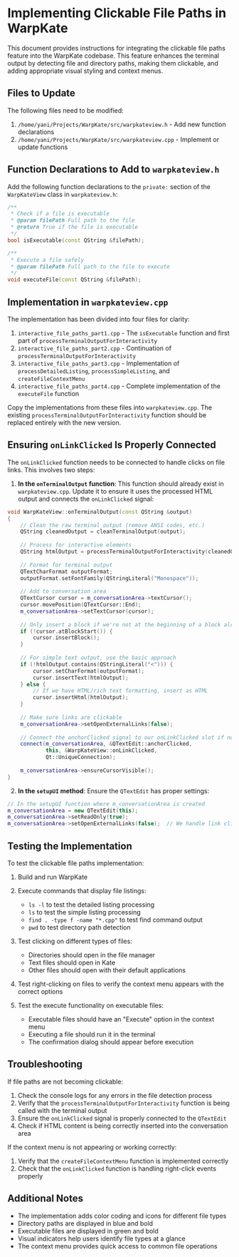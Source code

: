 # Implementing Clickable File Paths in WarpKate

This document provides instructions for integrating the clickable file paths feature into the WarpKate codebase. This feature enhances the terminal output by detecting file and directory paths, making them clickable, and adding appropriate visual styling and context menus.

## Files to Update

The following files need to be modified:

1. `/home/yani/Projects/WarpKate/src/warpkateview.h` - Add new function declarations
2. `/home/yani/Projects/WarpKate/src/warpkateview.cpp` - Implement or update functions

## Function Declarations to Add to `warpkateview.h`

Add the following function declarations to the `private:` section of the `WarpKateView` class in `warpkateview.h`:

```cpp
/**
 * Check if a file is executable
 * @param filePath Full path to the file
 * @return True if the file is executable
 */
bool isExecutable(const QString &filePath);

/**
 * Execute a file safely
 * @param filePath Full path to the file to execute
 */
void executeFile(const QString &filePath);
```

## Implementation in `warpkateview.cpp`

The implementation has been divided into four files for clarity:

1. `interactive_file_paths_part1.cpp` - The `isExecutable` function and first part of `processTerminalOutputForInteractivity`
2. `interactive_file_paths_part2.cpp` - Continuation of `processTerminalOutputForInteractivity`
3. `interactive_file_paths_part3.cpp` - Implementation of `processDetailedListing`, `processSimpleListing`, and `createFileContextMenu`
4. `interactive_file_paths_part4.cpp` - Complete implementation of the `executeFile` function

Copy the implementations from these files into `warpkateview.cpp`. The existing `processTerminalOutputForInteractivity` function should be replaced entirely with the new version.

## Ensuring `onLinkClicked` Is Properly Connected

The `onLinkClicked` function needs to be connected to handle clicks on file links. This involves two steps:

1. **In the `onTerminalOutput` function**: This function should already exist in `warpkateview.cpp`. Update it to ensure it uses the processed HTML output and connects the `onLinkClicked` signal:

```cpp
void WarpKateView::onTerminalOutput(const QString &output)
{
    // Clean the raw terminal output (remove ANSI codes, etc.)
    QString cleanedOutput = cleanTerminalOutput(output);
    
    // Process for interactive elements
    QString htmlOutput = processTerminalOutputForInteractivity(cleanedOutput);
    
    // Format for terminal output
    QTextCharFormat outputFormat;
    outputFormat.setFontFamily(QStringLiteral("Monospace"));
    
    // Add to conversation area
    QTextCursor cursor = m_conversationArea->textCursor();
    cursor.movePosition(QTextCursor::End);
    m_conversationArea->setTextCursor(cursor);
    
    // Only insert a block if we're not at the beginning of a block already
    if (!cursor.atBlockStart()) {
        cursor.insertBlock();
    }
    
    // For simple text output, use the basic approach
    if (!htmlOutput.contains(QStringLiteral("<"))) {
        cursor.setCharFormat(outputFormat);
        cursor.insertText(htmlOutput);
    } else {
        // If we have HTML/rich text formatting, insert as HTML
        cursor.insertHtml(htmlOutput);
    }
    
    // Make sure links are clickable
    m_conversationArea->setOpenExternalLinks(false);
    
    // Connect the anchorClicked signal to our onLinkClicked slot if not already connected
    connect(m_conversationArea, &QTextEdit::anchorClicked, 
            this, &WarpKateView::onLinkClicked,
            Qt::UniqueConnection);
    
    m_conversationArea->ensureCursorVisible();
}
```

2. **In the `setupUI` method**: Ensure the `QTextEdit` has proper settings:

```cpp
// In the setupUI function where m_conversationArea is created
m_conversationArea = new QTextEdit(this);
m_conversationArea->setReadOnly(true);
m_conversationArea->setOpenExternalLinks(false);  // We handle link clicks ourselves
```

## Testing the Implementation

To test the clickable file paths implementation:

1. Build and run WarpKate
2. Execute commands that display file listings:
   - `ls -l` to test the detailed listing processing
   - `ls` to test the simple listing processing
   - `find . -type f -name "*.cpp"` to test find command output
   - `pwd` to test directory path detection

3. Test clicking on different types of files:
   - Directories should open in the file manager
   - Text files should open in Kate
   - Other files should open with their default applications

4. Test right-clicking on files to verify the context menu appears with the correct options

5. Test the execute functionality on executable files:
   - Executable files should have an "Execute" option in the context menu
   - Executing a file should run it in the terminal
   - The confirmation dialog should appear before execution

## Troubleshooting

If file paths are not becoming clickable:

1. Check the console logs for any errors in the file detection process
2. Verify that the `processTerminalOutputForInteractivity` function is being called with the terminal output
3. Ensure the `onLinkClicked` signal is properly connected to the `QTextEdit`
4. Check if HTML content is being correctly inserted into the conversation area

If the context menu is not appearing or working correctly:

1. Verify that the `createFileContextMenu` function is implemented correctly
2. Check that the `onLinkClicked` function is handling right-click events properly

## Additional Notes

- The implementation adds color coding and icons for different file types
- Directory paths are displayed in blue and bold
- Executable files are displayed in green and bold
- Visual indicators help users identify file types at a glance
- The context menu provides quick access to common file operations

